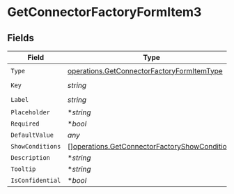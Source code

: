 # GetConnectorFactoryFormItem3


## Fields

| Field                                                                                                          | Type                                                                                                           | Required                                                                                                       | Description                                                                                                    | Example                                                                                                        |
| -------------------------------------------------------------------------------------------------------------- | -------------------------------------------------------------------------------------------------------------- | -------------------------------------------------------------------------------------------------------------- | -------------------------------------------------------------------------------------------------------------- | -------------------------------------------------------------------------------------------------------------- |
| `Type`                                                                                                         | [operations.GetConnectorFactoryFormItemType](../../models/operations/getconnectorfactoryformitemtype.md)       | :heavy_check_mark:                                                                                             | N/A                                                                                                            |                                                                                                                |
| `Key`                                                                                                          | *string*                                                                                                       | :heavy_check_mark:                                                                                             | N/A                                                                                                            |                                                                                                                |
| `Label`                                                                                                        | *string*                                                                                                       | :heavy_check_mark:                                                                                             | N/A                                                                                                            |                                                                                                                |
| `Placeholder`                                                                                                  | **string*                                                                                                      | :heavy_minus_sign:                                                                                             | N/A                                                                                                            |                                                                                                                |
| `Required`                                                                                                     | **bool*                                                                                                        | :heavy_minus_sign:                                                                                             | N/A                                                                                                            |                                                                                                                |
| `DefaultValue`                                                                                                 | *any*                                                                                                          | :heavy_minus_sign:                                                                                             | N/A                                                                                                            | {}                                                                                                             |
| `ShowConditions`                                                                                               | [][operations.GetConnectorFactoryShowCondition3](../../models/operations/getconnectorfactoryshowcondition3.md) | :heavy_minus_sign:                                                                                             | N/A                                                                                                            |                                                                                                                |
| `Description`                                                                                                  | **string*                                                                                                      | :heavy_minus_sign:                                                                                             | N/A                                                                                                            |                                                                                                                |
| `Tooltip`                                                                                                      | **string*                                                                                                      | :heavy_minus_sign:                                                                                             | N/A                                                                                                            |                                                                                                                |
| `IsConfidential`                                                                                               | **bool*                                                                                                        | :heavy_minus_sign:                                                                                             | N/A                                                                                                            |                                                                                                                |